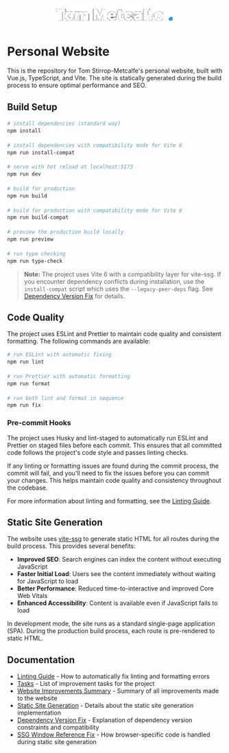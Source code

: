 <p style="margin:auto;width:100%;text-align: center">
    <a href="https://www.iamtommetcalfe.com" target="_blank">
        <img alt="Tom Metcalfe Logo" src="https://raw.githubusercontent.com/iamtommetcalfe/website/gh-pages/img/tom-metcalfe-logo.png"
            width="300">
    </a>
</p>

# Personal Website

This is the repository for Tom Stirrop-Metcalfe's personal website, built with Vue.js, TypeScript, and Vite. The site is statically generated during the build process to ensure optimal performance and SEO.

## Build Setup

```bash
# install dependencies (standard way)
npm install

# install dependencies with compatibility mode for Vite 6
npm run install-compat

# serve with hot reload at localhost:5173
npm run dev

# build for production
npm run build

# build for production with compatibility mode for Vite 6
npm run build-compat

# preview the production build locally
npm run preview

# run type checking
npm run type-check
```

> **Note:** The project uses Vite 6 with a compatibility layer for vite-ssg. If you encounter dependency conflicts during installation, use the `install-compat` script which uses the `--legacy-peer-deps` flag. See [Dependency Version Fix](docs/dependency-version-fix.md) for details.

## Code Quality

The project uses ESLint and Prettier to maintain code quality and consistent formatting. The following commands are available:

```bash
# run ESLint with automatic fixing
npm run lint

# run Prettier with automatic formatting
npm run format

# run both lint and format in sequence
npm run fix
```

### Pre-commit Hooks

The project uses Husky and lint-staged to automatically run ESLint and Prettier on staged files before each commit. This ensures that all committed code follows the project's code style and passes linting checks.

If any linting or formatting issues are found during the commit process, the commit will fail, and you'll need to fix the issues before you can commit your changes. This helps maintain code quality and consistency throughout the codebase.

For more information about linting and formatting, see the [Linting Guide](docs/linting-guide.md).

## Static Site Generation

The website uses [vite-ssg](https://github.com/antfu/vite-ssg) to generate static HTML for all routes during the build process. This provides several benefits:

- **Improved SEO**: Search engines can index the content without executing JavaScript
- **Faster Initial Load**: Users see the content immediately without waiting for JavaScript to load
- **Better Performance**: Reduced time-to-interactive and improved Core Web Vitals
- **Enhanced Accessibility**: Content is available even if JavaScript fails to load

In development mode, the site runs as a standard single-page application (SPA). During the production build process, each route is pre-rendered to static HTML.

## Documentation

- [Linting Guide](docs/linting-guide.md) - How to automatically fix linting and formatting errors
- [Tasks](docs/tasks.md) - List of improvement tasks for the project
- [Website Improvements Summary](docs/website-improvements-summary.md) - Summary of all improvements made to the website
- [Static Site Generation](docs/static-site-generation.md) - Details about the static site generation implementation
- [Dependency Version Fix](docs/dependency-version-fix.md) - Explanation of dependency version constraints and compatibility
- [SSG Window Reference Fix](docs/ssg-window-fix.md) - How browser-specific code is handled during static site generation
